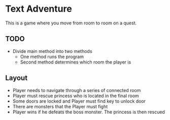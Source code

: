 # Text Adventure

This is a game where you move from room to room on a quest.

## TODO

* Divide main method into two methods
  * One method runs the program
  * Second method determines which room the player is

## Layout
* Player needs to navigate through a series of connected room
* Player must rescue princess who is located in the final room
* Some doors are locked and Player must find key to unlock door
* There are monsters that the Player must fight
* Player wins if he defeats the boss monster. The princess is then rescued
